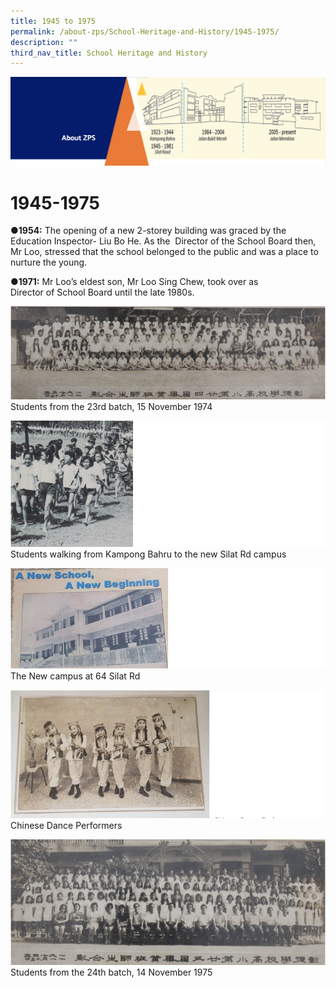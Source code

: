 ```yaml
---
title: 1945 to 1975
permalink: /about-zps/School-Heritage-and-History/1945-1975/
description: ""
third_nav_title: School Heritage and History
---
```

![](/images/AboutUs.png)

1945-1975
=========

<b>●1954:</b> The opening of a new 2-storey building was graced by the Education Inspector- Liu Bo He. As the  Director of the School Board then, Mr Loo, stressed that the school belonged to the public and was a place to nurture the young.

<b>●1971:</b> Mr Loo’s eldest son, Mr Loo Sing Chew, took over as Director of School Board until the late 1980s.

![](/images/1945-1.png)
Students from the 23rd batch, 15 November 1974

![](/images/1945-2.png)
Students walking from Kampong Bahru to the new Silat Rd campus

![](/images/1945-3.png)
The New campus at 64 Silat Rd

![](/images/1945-4.png)
Chinese Dance Performers

![](/images/1945-5.png)
Students from the 24th batch, 14 November 1975